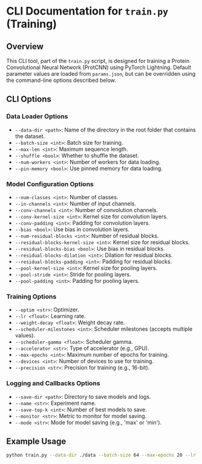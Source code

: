 # CLI Documentation for `train.py` (Training)

## Overview
This CLI tool, part of the `train.py` script, is designed for training a Protein Convolutional Neural Network (ProtCNN) using PyTorch Lightning. Default parameter values are loaded from `params.json`, but can be overridden using the command-line options described below.

## CLI Options

### Data Loader Options
- `--data-dir <path>`: Name of the directory in the root folder that contains the dataset.
- `--batch-size <int>`: Batch size for training.
- `--max-len <int>`: Maximum sequence length.
- `--shuffle <bool>`: Whether to shuffle the dataset.
- `--num-workers <int>`: Number of workers for data loading.
- `--pin-memory <bool>`: Use pinned memory for data loading.

### Model Configuration Options
- `--num-classes <int>`: Number of classes.
- `--in-channels <int>`: Number of input channels.
- `--conv-channels <int>`: Number of convolution channels.
- `--conv-kernel-size <int>`: Kernel size for convolution layers.
- `--conv-padding <int>`: Padding for convolution layers.
- `--bias <bool>`: Use bias in convolution layers.
- `--num-residual-blocks <int>`: Number of residual blocks.
- `--residual-blocks-kernel-size <int>`: Kernel size for residual blocks.
- `--residual-blocks-bias <bool>`: Use bias in residual blocks.
- `--residual-blocks-dilation <int>`: Dilation for residual blocks.
- `--residual-blocks-padding <int>`: Padding for residual blocks.
- `--pool-kernel-size <int>`: Kernel size for pooling layers.
- `--pool-stride <int>`: Stride for pooling layers.
- `--pool-padding <int>`: Padding for pooling layers.

### Training Options
- `--optim <str>`: Optimizer.
- `--lr <float>`: Learning rate.
- `--weight-decay <float>`: Weight decay rate.
- `--scheduler-milestones <int>`: Scheduler milestones (accepts multiple values).
- `--scheduler-gamma <float>`: Scheduler gamma.
- `--accelerator <str>`: Type of accelerator (e.g., GPU).
- `--max-epochs <int>`: Maximum number of epochs for training.
- `--devices <int>`: Number of devices to use for training.
- `--precision <str>`: Precision for training (e.g., 16-bit).

### Logging and Callbacks Options
- `--save-dir <path>`: Directory to save models and logs.
- `--name <str>`: Experiment name.
- `--save-top-k <int>`: Number of best models to save.
- `--monitor <str>`: Metric to monitor for model saving.
- `--mode <str>`: Mode for model saving (e.g., 'max' or 'min').

## Example Usage
```bash
python train.py --data-dir ./data --batch-size 64 --max-epochs 20 --lr 0.001 --save-dir ./model_saves
